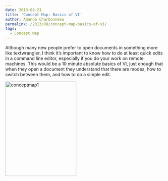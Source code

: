```yaml
---
date: 2013-08-21
title: 'Concept Map: Basics of VI'
author: Amanda Charbonneau
permalink: /2013/08/concept-map-basics-of-vi/
tags:
  - Concept Map
---
```

Although many new people prefer to open documents in something more like textwrangler, I think it&#8217;s important to know how to do at least quick edits in a command line editor, especially if you do your work on remote machines. This would be a 10 minute absolute basics of VI, just enough that when they open a document they understand that there are modes, how to switch between them, and how to do a simple edit.

[<img class="alignnone size-medium wp-image-4030" alt="conceptmap1" src="http://teaching.software-carpentry.org/wp-content/uploads/2013/08/conceptmap1-e1377116971967-225x300.jpg" width="225" height="300" />][1]

 [1]: http://teaching.software-carpentry.org/wp-content/uploads/2013/08/conceptmap1.jpg
